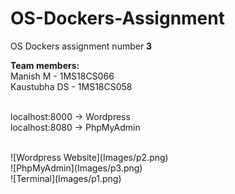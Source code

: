 # OS-Dockers-Assignment

OS Dockers assignment number <b>3</b>

<b>Team members:</b><br>
Manish M - 1MS18CS066<br>
Kaustubha DS - 1MS18CS058<br>
<br>

localhost:8000 -> Wordpress<br>
localhost:8080 -> PhpMyAdmin

<br>
![Wordpress Website](Images/p2.png)<br>
![PhpMyAdmin](Images/p3.png)<br>
![Terminal](Images/p1.png)




